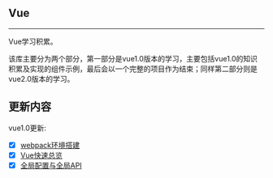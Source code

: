 ## Vue
---
Vue学习积累。

该库主要分为两个部分，第一部分是vue1.0版本的学习，主要包括vue1.0的知识积累及实现的组件示例，最后会以一个完整的项目作为结束；同样第二部分则是vue2.0版本的学习。

更新内容
---

vue1.0更新:
- [x] [webpack环境搭建](./vue_v1.0/webpack搭建)
- [x] [Vue快速总览](./vue_v1.0/vue_v1.0/vue快速总览.md)
- [x] [全局配置与全局API](./vue_v1.0/vue_v1.0/全局配置与全局API.md)
